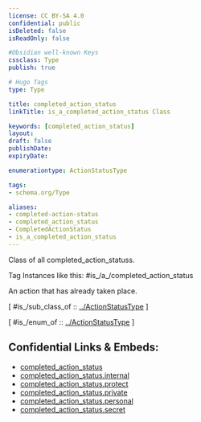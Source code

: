 ```yaml
---
license: CC BY-SA 4.0
confidential: public
isDeleted: false
isReadOnly: false

#Obsidian well-known Keys
cssclass: Type
publish: true

# Hugo Tags
type: Type

title: completed_action_status
linkTitle: is_a_completed_action_status Class

keywords: [completed_action_status]
layout: 
draft: false
publishDate:
expiryDate: 

enumerationtype: ActionStatusType

tags:
- schema.org/Type

aliases:
- completed-action-status
- completed_action_status
- CompletedActionStatus
- is_a_completed_action_status
---
```


Class of all completed_action_statuss.

Tag Instances like this: 
#is_/a_/completed_action_status

An action that has already taken place.

[ #is_/sub_class_of :: [../ActionStatusType](../ActionStatusType) ]

[ #is_/enum_of :: [../ActionStatusType](../ActionStatusType) ]



## Confidential Links & Embeds: 
- [completed_action_status](../../../../../../../../_public/schema.org/Type/is_a_/intangible/enumeration/status_enumeration/action_status_type/completed_action_status.md) 
- [completed_action_status.internal](../../../../../../../../_internal/schema.org/Type/is_a_/intangible/enumeration/status_enumeration/action_status_type/completed_action_status.internal.md) 
- [completed_action_status.protect](../../../../../../../../_protect/schema.org/Type/is_a_/intangible/enumeration/status_enumeration/action_status_type/completed_action_status.protect.md) 
- [completed_action_status.private](../../../../../../../../_private/schema.org/Type/is_a_/intangible/enumeration/status_enumeration/action_status_type/completed_action_status.private.md) 
- [completed_action_status.personal](../../../../../../../../_personal/schema.org/Type/is_a_/intangible/enumeration/status_enumeration/action_status_type/completed_action_status.personal.md) 
- [completed_action_status.secret](../../../../../../../../_secret/schema.org/Type/is_a_/intangible/enumeration/status_enumeration/action_status_type/completed_action_status.secret.md) 
